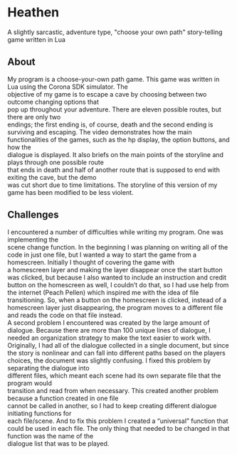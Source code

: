 # Heathen	
A slightly sarcastic, adventure type, "choose your own path" story-telling game written in Lua

 ## About	
My program is a choose-your-own path game. This game was written in Lua using the Corona SDK simulator. The               
objective of	my game is to escape a cave by choosing between two outcome changing options that	
pop up throughout your adventure. There are eleven possible routes, but there are only two	
endings; the first ending is, of course, death and the second ending is surviving and escaping. 
The video demonstrates how the main functionalities of the games, such as the hp display, the option buttons, and how the	
dialogue is displayed. It also briefs on the main points of the storyline and plays through one possible route	
that ends in death and half of another route that is supposed to end with exiting the cave, but the demo	
was cut short due to time limitations. The storyline of this version of my game has been modified to be less violent.

 ## Challenges	
I encountered a number of difficulties while writing my program. One was implementing the	
scene change function. In the beginning I was planning on writing all of the code in just one file,	
but I wanted a way to start the game from a homescreen. Initially I thought of covering the game with	
a homescreen layer and making the layer disappear once the start button was clicked, but because I	also 
wanted to include an instruction and credit button on the homescreen as well, I couldn’t do	
that, so I had use help from the internet (Peach Pellen) which inspired me with the idea of file	
transitioning. So, when a button on the homescreen is clicked, instead of a homescreen layer
just disappearing, the program moves to a different file and reads the code on that	
file instead.	
A second problem I encountered was created by the large amount of dialogue. Because	
there are more than 100 unique lines of dialogue, I needed an organization strategy to 
make the text easier to work with. Originally, I had all of the dialogue collected in a single document,
but since the story is nonlinear and can fall into different paths based on the players choices,
the document was slightly confusing. I fixed this problem by separating the dialogue into	
different files, which meant each scene had its own separate file that the program would	
transition and read from when necessary. This created another problem because a function created in one file	
cannot be called in another, so I had to keep creating different dialogue initiating functions for	
each file/scene. And to fix this problem I created a “universal” function that could be used in	
each file. The only thing that needed to be changed in that function was the name of the	
dialogue list that was to be played.
